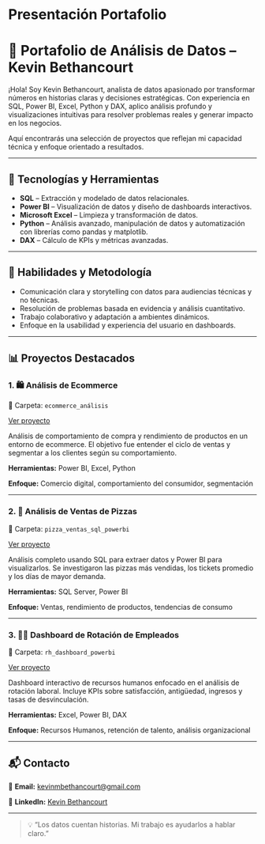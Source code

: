 # Presentación Portafolio

# 📁 Portafolio de Análisis de Datos – Kevin Bethancourt

¡Hola! Soy Kevin Bethancourt, analista de datos apasionado por transformar números en historias claras y decisiones estratégicas. Con experiencia en SQL, Power BI, Excel, Python y DAX, aplico análisis profundo y visualizaciones intuitivas para resolver problemas reales y generar impacto en los negocios.

Aquí encontrarás una selección de proyectos que reflejan mi capacidad técnica y enfoque orientado a resultados.

---

## 🧰 Tecnologías y Herramientas

- **SQL** – Extracción y modelado de datos relacionales.
- **Power BI** – Visualización de datos y diseño de dashboards interactivos.
- **Microsoft Excel** – Limpieza y transformación de datos.
- **Python** – Análisis avanzado, manipulación de datos y automatización con librerías como pandas y matplotlib.
- **DAX** – Cálculo de KPIs y métricas avanzadas.

---

## 🚀 Habilidades y Metodología

- Comunicación clara y storytelling con datos para audiencias técnicas y no técnicas.
- Resolución de problemas basada en evidencia y análisis cuantitativo.
- Trabajo colaborativo y adaptación a ambientes dinámicos.
- Enfoque en la usabilidad y experiencia del usuario en dashboards.

---

## 📊 Proyectos Destacados

### 1. 🛍️ Análisis de Ecommerce

📂 Carpeta: `ecommerce_análisis`

[Ver proyecto](https://www.notion.so/enlace-a-tu-proyecto-ecommerce)

Análisis de comportamiento de compra y rendimiento de productos en un entorno de ecommerce. El objetivo fue entender el ciclo de ventas y segmentar a los clientes según su comportamiento.

**Herramientas:** Power BI, Excel, Python

**Enfoque:** Comercio digital, comportamiento del consumidor, segmentación

---

### 2. 🍕 Análisis de Ventas de Pizzas

📂 Carpeta: `pizza_ventas_sql_powerbi`

[Ver proyecto](https://www.notion.so/enlace-a-tu-proyecto-pizzas)

Análisis completo usando SQL para extraer datos y Power BI para visualizarlos. Se investigaron las pizzas más vendidas, los tickets promedio y los días de mayor demanda.

**Herramientas:** SQL Server, Power BI

**Enfoque:** Ventas, rendimiento de productos, tendencias de consumo

---

### 3. 🧑‍💼 Dashboard de Rotación de Empleados

📂 Carpeta: `rh_dashboard_powerbi`

[Ver proyecto](https://www.notion.so/enlace-a-tu-proyecto-rrhh)

Dashboard interactivo de recursos humanos enfocado en el análisis de rotación laboral. Incluye KPIs sobre satisfacción, antigüedad, ingresos y tasas de desvinculación.

**Herramientas:** Excel, Power BI, DAX

**Enfoque:** Recursos Humanos, retención de talento, análisis organizacional

---

## 📬 Contacto

📧 **Email:** [kevinmbethancourt@gmail.com](mailto:kevinmbethancourt@gmail.com)

🔗 **LinkedIn:** [Kevin Bethancourt](https://www.linkedin.com/in/kevin-bethancourt-07a88a142)

---

> 💡 “Los datos cuentan historias. Mi trabajo es ayudarlos a hablar claro.”
>